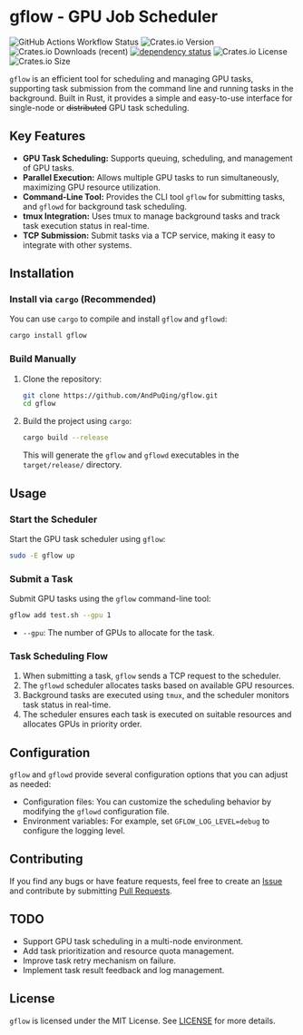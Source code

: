 # gflow - GPU Job Scheduler

![GitHub Actions Workflow Status](https://img.shields.io/github/actions/workflow/status/AndPuQing/gflow/ci.yml?style=flat-square&logo=github)
 ![Crates.io Version](https://img.shields.io/crates/v/gflow?style=flat-square&logo=rust)
 ![Crates.io Downloads (recent)](https://img.shields.io/crates/dr/gflow?style=flat-square)
[![dependency status](https://deps.rs/repo/github/AndPuQing/gflow/status.svg?style=flat-square)](https://deps.rs/repo/github/AndPuQing/gflow)
![Crates.io License](https://img.shields.io/crates/l/gflow?style=flat-square) ![Crates.io Size](https://img.shields.io/crates/size/gflow?style=flat-square)

`gflow` is an efficient tool for scheduling and managing GPU tasks, supporting task submission from the command line and running tasks in the background. Built in Rust, it provides a simple and easy-to-use interface for single-node or ~~distributed~~ GPU task scheduling.

## Key Features

- **GPU Task Scheduling:** Supports queuing, scheduling, and management of GPU tasks.
- **Parallel Execution:** Allows multiple GPU tasks to run simultaneously, maximizing GPU resource utilization.
- **Command-Line Tool:** Provides the CLI tool `gflow` for submitting tasks, and `gflowd` for background task scheduling.
- **tmux Integration:** Uses tmux to manage background tasks and track task execution status in real-time.
- **TCP Submission:** Submit tasks via a TCP service, making it easy to integrate with other systems.

## Installation

### Install via `cargo` (Recommended)

You can use `cargo` to compile and install `gflow` and `gflowd`:

```bash
cargo install gflow
```

### Build Manually

1. Clone the repository:

   ```bash
   git clone https://github.com/AndPuQing/gflow.git
   cd gflow
   ```

2. Build the project using `cargo`:

   ```bash
   cargo build --release
   ```

   This will generate the `gflow` and `gflowd` executables in the `target/release/` directory.

## Usage

### Start the Scheduler

Start the GPU task scheduler using `gflow`:

```bash
sudo -E gflow up
```

### Submit a Task

Submit GPU tasks using the `gflow` command-line tool:

```bash
gflow add test.sh --gpu 1
```

- `--gpu`: The number of GPUs to allocate for the task.

### Task Scheduling Flow

1. When submitting a task, `gflow` sends a TCP request to the scheduler.
2. The `gflowd` scheduler allocates tasks based on available GPU resources.
3. Background tasks are executed using `tmux`, and the scheduler monitors task status in real-time.
4. The scheduler ensures each task is executed on suitable resources and allocates GPUs in priority order.

## Configuration

`gflow` and `gflowd` provide several configuration options that you can adjust as needed:

- Configuration files: You can customize the scheduling behavior by modifying the `gflowd` configuration file.
- Environment variables: For example, set `GFLOW_LOG_LEVEL=debug` to configure the logging level.

## Contributing

If you find any bugs or have feature requests, feel free to create an [Issue](https://github.com/AndPuQing/gflow/issues) and contribute by submitting [Pull Requests](https://github.com/AndPuQing/gflow/pulls).

## TODO

- Support GPU task scheduling in a multi-node environment.
- Add task prioritization and resource quota management.
- Improve task retry mechanism on failure.
- Implement task result feedback and log management.

## License

`gflow` is licensed under the MIT License. See [LICENSE](./LICENSE) for more details.
